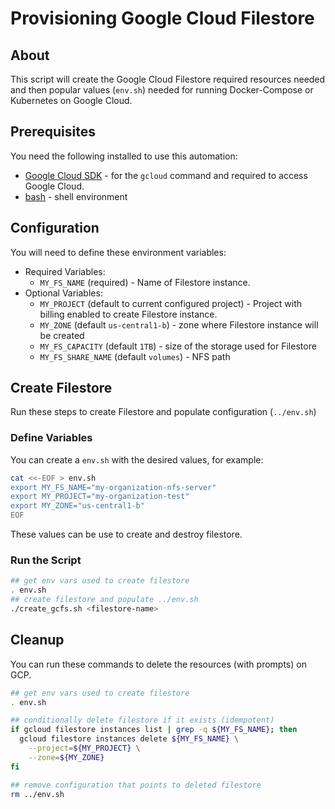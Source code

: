 # Provisioning Google Cloud Filestore

## About

This script will create the Google Cloud Filestore required resources needed and then popular values (`env.sh`) needed for running Docker-Compose or Kubernetes on Google Cloud.

## Prerequisites

You need the following installed to use this automation:

* [Google Cloud SDK](https://cloud.google.com/sdk/docs/install) - for the `gcloud` command and required to access Google Cloud.
* [bash](https://www.gnu.org/software/bash/) - shell environment

## Configuration

You will need to define these environment variables:

* Required Variables:
  * `MY_FS_NAME` (required) - Name of Filestore instance.
* Optional Variables:
  * `MY_PROJECT` (default to current configured project) - Project with billing enabled to create Filestore instance.
  * `MY_ZONE` (default `us-central1-b`) - zone where Filestore instance will be created
  * `MY_FS_CAPACITY` (default `1TB`) - size of the storage used for Filestore
  * `MY_FS_SHARE_NAME` (default `volumes`) - NFS path

## Create Filestore

Run these steps to create Filestore and populate configuration (`../env.sh`)

### Define Variables

You can create a `env.sh` with the desired values, for example:

```bash
cat <<-EOF > env.sh
export MY_FS_NAME="my-organization-nfs-server"
export MY_PROJECT="my-organization-test"
export MY_ZONE="us-central1-b"
EOF
```

These values can be use to create and destroy filestore.

### Run the Script

```bash
## get env vars used to create filestore
. env.sh
## create filestore and populate ../env.sh
./create_gcfs.sh <filestore-name>
```

## Cleanup

You can run these commands to delete the resources (with prompts) on GCP.

```bash
## get env vars used to create filestore
. env.sh

## conditionally delete filestore if it exists (idempotent)
if gcloud filestore instances list | grep -q ${MY_FS_NAME}; then
  gcloud filestore instances delete ${MY_FS_NAME} \
    --project=${MY_PROJECT} \
    --zone=${MY_ZONE}
fi

## remove configuration that points to deleted filestore
rm ../env.sh
```
